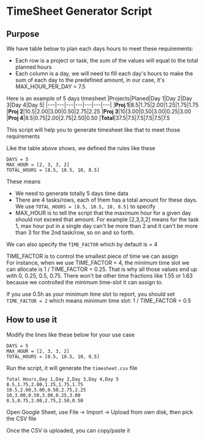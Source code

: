 # TimeSheet Generator Script

## Purpose

We have table below to plan each days hours to meet these requirements:

* Each row is a project or task, the sum of the values will equal to the total planned hours
* Each column is a day, we will need to fill each day's hours to make the sum of each day to the predefined amount, in our case, it's MAX_HOUR_PER_DAY = 7.5

Here is an example of 5 days timesheet
|Projects|Planed|Day 1|Day 2|Day 3|Day 4|Day 5|
|---|---|---|---|---|---|---|
|**Proj 1**|8.5|1.75|2.00|1.25|1.75|1.75
|**Proj 2**|10.5|2.00|3.00|0.50|2.75|2.25
|**Proj 3**|10|3.00|0.50|3.00|0.25|3.00
|**Proj 4**|8.5|0.75|2.00|2.75|2.50|0.50
|**Total**|37.5|7.5|7.5|7.5|7.5|7.5

This script will help you to generate timesheet like that to meet those requirements

Like the table above shows, we defined the rules like these
```
DAYS = 5
MAX_HOUR = [2, 3, 3, 2]
TOTAL_HOURS = [8.5, 10.5, 10, 8.5]
```
These means
* We need to generate totally 5 days time data
* There are 4 tasks/rows, each of them has a total amount for these days. We use `TOTAL_HOURS = [8.5, 10.5, 10, 8.5]` to specify
* MAX_HOUR is to tell the script that the maximum hour for a given day should not exceed that amount. For example [2,3,3,2] means for the task 1, max hour put in a single day can't be more than 2 and it can't be more than 3 for the 2nd task/row, so on and so forth.

We can also specify the `TIME_FACTOR` which by default is = 4

TIME_FACTOR is to control the smallest piece of time we can assign  
For instance, when we use TIME_FACTOR = 4, the minimum time slot we can allocate is 1 / TIME_FACTOR = 0.25. That is why all those values end up with 0, 0.25, 0.5, 0.75. There won't be other time fractions like 1.55 or 1.63 because we controlled the minimum time-slot it can assign to.

If you use 0.5h as your minimum time slot to report, you should set `TIME_FACTOR = 2` which means minimum time slot: 1 / TIME_FACTOR = 0.5

## How to use it

Modify the lines like these below for your use case
```
DAYS = 5
MAX_HOUR = [2, 3, 3, 2]
TOTAL_HOURS = [8.5, 10.5, 10, 8.5]
```
Run the script, it will generate the `timesheet.csv` file


```
Total Hours,Day 1,Day 2,Day 3,Day 4,Day 5
8.5,1.75,2.00,1.25,1.75,1.75
10.5,2.00,3.00,0.50,2.75,2.25
10,3.00,0.50,3.00,0.25,3.00
8.5,0.75,2.00,2.75,2.50,0.50
```

Open Google Sheet, use File -> Import -> Upload from own disk, then pick the CSV file

Once the CSV is uploaded, you can copy/paste it